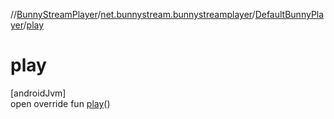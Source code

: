 //[BunnyStreamPlayer](../../../index.md)/[net.bunnystream.bunnystreamplayer](../index.md)/[DefaultBunnyPlayer](index.md)/[play](play.md)

# play

[androidJvm]\
open override fun [play](play.md)()
